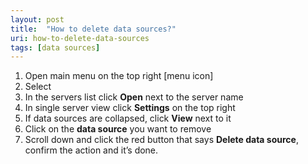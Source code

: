 ```yaml
---
layout: post
title:  "How to delete data sources?"
uri: how-to-delete-data-sources
tags: [data sources]
---
```


<ol>
    <li>
        Open main menu on the top right [menu icon]
    </li>
    <li>
        Select <strong></strong>
    </li>
    <li>
        In the servers list click <strong>Open</strong> next to the server name
    </li>
    <li>
        In single server view click <strong>Settings</strong> on the top right
    </li>
    <li>
        If data sources are collapsed, click <strong>View</strong> next to it
    </li>
    <li>
        Click on the <strong>data source</strong> you want to remove
    </li>
    <li>
        Scroll down and click the red button that says <strong>Delete data source</strong>, confirm the action and it’s
        done.
    </li>
</ol>

<!--more-->

<!-- todo [video, image] & intro text -->

